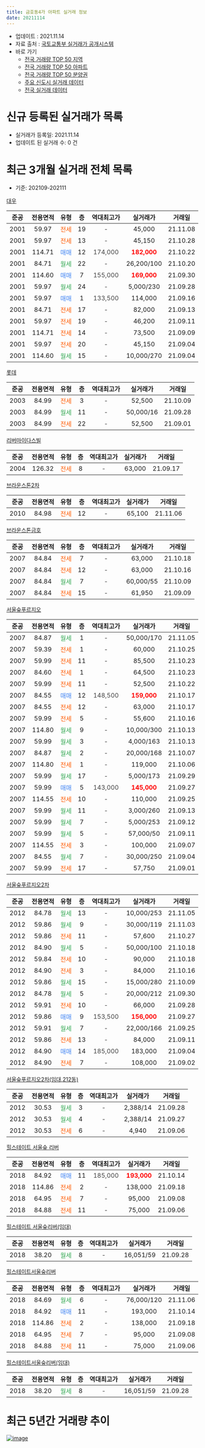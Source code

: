 ```yaml
---
title: 금호동4가 아파트 실거래 정보
date: 20211114
---
```


* 업데이트 : 2021.11.14
* 자료 출처 : [국토교통부 실거래가 공개시스템](http://rt.molit.go.kr)
* 바로 가기
    * [전국 거래량 TOP 50 지역](https://apt-info.github.io/apt-trade-info/tr)
    * [전국 거래량 TOP 50 아파트](https://apt-info.github.io/apt-trade-info/ta)
    * [전국 거래량 TOP 50 분양권](https://apt-info.github.io/apt-trade-info/tb)
    * [주요 신도시 실거래 데이터](https://apt-info.github.io/apt-trade-info/newtown)
    * [전국 실거래 데이터](https://apt-info.github.io/apt-trade-info/all)



<script async src="https://pagead2.googlesyndication.com/pagead/js/adsbygoogle.js"></script>
<!-- 기본광고 -->
<ins class="adsbygoogle"
     style="display:block"
     data-ad-client="ca-pub-1142216861245946"
     data-ad-slot="4805727019"
     data-ad-format="auto"
     data-full-width-responsive="true"></ins>
<script>
     (adsbygoogle = window.adsbygoogle || []).push({});
</script>


# 신규 등록된 실거래가 목록

* 실거래가 등록일: 2021.11.14
* 업데이트 된 실거래 수: 0 건




<script async src="https://pagead2.googlesyndication.com/pagead/js/adsbygoogle.js"></script>
<!-- 기본광고 -->
<ins class="adsbygoogle"
     style="display:block"
     data-ad-client="ca-pub-1142216861245946"
     data-ad-slot="4805727019"
     data-ad-format="auto"
     data-full-width-responsive="true"></ins>
<script>
     (adsbygoogle = window.adsbygoogle || []).push({});
</script>


# 최근 3개월 실거래 전체 목록
* 기준: 202109-202111


[대우](https://search.naver.com/search.naver?query=%EB%8C%80%EC%9A%B0)

|준공|전용면적|유형|층|역대최고가|실거래가|거래일|
|:---:|:---:|:---:|:---:|:---:|:---:|:---:|
|2001|59.97|<span style="color:#FF5A00">전세</span>|19|<span style="color:#444444">-</span>|45,000|21.11.08|
|2001|59.97|<span style="color:#FF5A00">전세</span>|13|<span style="color:#444444">-</span>|45,150|21.10.28|
|2001|114.71|<span style="color:#4285F3">매매</span>|12|<span style="color:#444444">174,000</span>|<b><span style="color:#FF0000">182,000</span></b>|21.10.22|
|2001|84.71|<span style="color:#34A853">월세</span>|22|<span style="color:#444444">-</span>|26,200/100|21.10.20|
|2001|114.60|<span style="color:#4285F3">매매</span>|7|<span style="color:#444444">155,000</span>|<b><span style="color:#FF0000">169,000</span></b>|21.09.30|
|2001|59.97|<span style="color:#34A853">월세</span>|24|<span style="color:#444444">-</span>|5,000/230|21.09.28|
|2001|59.97|<span style="color:#4285F3">매매</span>|1|<span style="color:#444444">133,500</span>|114,000|21.09.16|
|2001|84.71|<span style="color:#FF5A00">전세</span>|17|<span style="color:#444444">-</span>|82,000|21.09.13|
|2001|59.97|<span style="color:#FF5A00">전세</span>|19|<span style="color:#444444">-</span>|46,200|21.09.11|
|2001|114.71|<span style="color:#FF5A00">전세</span>|14|<span style="color:#444444">-</span>|73,500|21.09.09|
|2001|59.97|<span style="color:#FF5A00">전세</span>|20|<span style="color:#444444">-</span>|45,150|21.09.04|
|2001|114.60|<span style="color:#34A853">월세</span>|15|<span style="color:#444444">-</span>|10,000/270|21.09.04|

[롯데](https://search.naver.com/search.naver?query=%EB%A1%AF%EB%8D%B0)

|준공|전용면적|유형|층|역대최고가|실거래가|거래일|
|:---:|:---:|:---:|:---:|:---:|:---:|:---:|
|2003|84.99|<span style="color:#FF5A00">전세</span>|3|<span style="color:#444444">-</span>|52,500|21.10.09|
|2003|84.99|<span style="color:#34A853">월세</span>|11|<span style="color:#444444">-</span>|50,000/16|21.09.28|
|2003|84.99|<span style="color:#FF5A00">전세</span>|22|<span style="color:#444444">-</span>|52,500|21.09.01|

[리버마이다스빌](https://search.naver.com/search.naver?query=%EB%A6%AC%EB%B2%84%EB%A7%88%EC%9D%B4%EB%8B%A4%EC%8A%A4%EB%B9%8C)

|준공|전용면적|유형|층|역대최고가|실거래가|거래일|
|:---:|:---:|:---:|:---:|:---:|:---:|:---:|
|2004|126.32|<span style="color:#FF5A00">전세</span>|8|<span style="color:#444444">-</span>|63,000|21.09.17|

[브라운스톤2차](https://search.naver.com/search.naver?query=%EB%B8%8C%EB%9D%BC%EC%9A%B4%EC%8A%A4%ED%86%A42%EC%B0%A8)

|준공|전용면적|유형|층|역대최고가|실거래가|거래일|
|:---:|:---:|:---:|:---:|:---:|:---:|:---:|
|2010|84.98|<span style="color:#FF5A00">전세</span>|12|<span style="color:#444444">-</span>|65,100|21.11.06|

[브라운스톤금호](https://search.naver.com/search.naver?query=%EB%B8%8C%EB%9D%BC%EC%9A%B4%EC%8A%A4%ED%86%A4%EA%B8%88%ED%98%B8)

|준공|전용면적|유형|층|역대최고가|실거래가|거래일|
|:---:|:---:|:---:|:---:|:---:|:---:|:---:|
|2007|84.84|<span style="color:#FF5A00">전세</span>|7|<span style="color:#444444">-</span>|63,000|21.10.18|
|2007|84.84|<span style="color:#FF5A00">전세</span>|12|<span style="color:#444444">-</span>|63,000|21.10.16|
|2007|84.84|<span style="color:#34A853">월세</span>|7|<span style="color:#444444">-</span>|60,000/55|21.10.09|
|2007|84.84|<span style="color:#FF5A00">전세</span>|15|<span style="color:#444444">-</span>|61,950|21.09.09|

[서울숲푸르지오](https://search.naver.com/search.naver?query=%EC%84%9C%EC%9A%B8%EC%88%B2%ED%91%B8%EB%A5%B4%EC%A7%80%EC%98%A4)

|준공|전용면적|유형|층|역대최고가|실거래가|거래일|
|:---:|:---:|:---:|:---:|:---:|:---:|:---:|
|2007|84.87|<span style="color:#34A853">월세</span>|1|<span style="color:#444444">-</span>|50,000/170|21.11.05|
|2007|59.39|<span style="color:#FF5A00">전세</span>|1|<span style="color:#444444">-</span>|60,000|21.10.25|
|2007|59.99|<span style="color:#FF5A00">전세</span>|11|<span style="color:#444444">-</span>|85,500|21.10.23|
|2007|84.60|<span style="color:#FF5A00">전세</span>|1|<span style="color:#444444">-</span>|64,500|21.10.23|
|2007|59.99|<span style="color:#FF5A00">전세</span>|11|<span style="color:#444444">-</span>|52,500|21.10.22|
|2007|84.55|<span style="color:#4285F3">매매</span>|12|<span style="color:#444444">148,500</span>|<b><span style="color:#FF0000">159,000</span></b>|21.10.17|
|2007|84.55|<span style="color:#FF5A00">전세</span>|12|<span style="color:#444444">-</span>|63,000|21.10.17|
|2007|59.99|<span style="color:#FF5A00">전세</span>|5|<span style="color:#444444">-</span>|55,600|21.10.16|
|2007|114.80|<span style="color:#34A853">월세</span>|9|<span style="color:#444444">-</span>|10,000/300|21.10.13|
|2007|59.99|<span style="color:#34A853">월세</span>|3|<span style="color:#444444">-</span>|4,000/163|21.10.13|
|2007|84.87|<span style="color:#34A853">월세</span>|2|<span style="color:#444444">-</span>|20,000/168|21.10.07|
|2007|114.80|<span style="color:#FF5A00">전세</span>|1|<span style="color:#444444">-</span>|119,000|21.10.06|
|2007|59.99|<span style="color:#34A853">월세</span>|17|<span style="color:#444444">-</span>|5,000/173|21.09.29|
|2007|59.99|<span style="color:#4285F3">매매</span>|5|<span style="color:#444444">143,000</span>|<b><span style="color:#FF0000">145,000</span></b>|21.09.27|
|2007|114.55|<span style="color:#FF5A00">전세</span>|10|<span style="color:#444444">-</span>|110,000|21.09.25|
|2007|59.99|<span style="color:#34A853">월세</span>|11|<span style="color:#444444">-</span>|3,000/260|21.09.13|
|2007|59.99|<span style="color:#34A853">월세</span>|7|<span style="color:#444444">-</span>|5,000/253|21.09.12|
|2007|59.99|<span style="color:#34A853">월세</span>|5|<span style="color:#444444">-</span>|57,000/50|21.09.11|
|2007|114.55|<span style="color:#FF5A00">전세</span>|3|<span style="color:#444444">-</span>|100,000|21.09.07|
|2007|84.55|<span style="color:#34A853">월세</span>|7|<span style="color:#444444">-</span>|30,000/250|21.09.04|
|2007|59.99|<span style="color:#FF5A00">전세</span>|17|<span style="color:#444444">-</span>|57,750|21.09.01|


<script async src="https://pagead2.googlesyndication.com/pagead/js/adsbygoogle.js"></script>
<!-- 기본광고 -->
<ins class="adsbygoogle"
     style="display:block"
     data-ad-client="ca-pub-1142216861245946"
     data-ad-slot="4805727019"
     data-ad-format="auto"
     data-full-width-responsive="true"></ins>
<script>
     (adsbygoogle = window.adsbygoogle || []).push({});
</script>


[서울숲푸르지오2차](https://search.naver.com/search.naver?query=%EC%84%9C%EC%9A%B8%EC%88%B2%ED%91%B8%EB%A5%B4%EC%A7%80%EC%98%A42%EC%B0%A8)

|준공|전용면적|유형|층|역대최고가|실거래가|거래일|
|:---:|:---:|:---:|:---:|:---:|:---:|:---:|
|2012|84.78|<span style="color:#34A853">월세</span>|13|<span style="color:#444444">-</span>|10,000/253|21.11.05|
|2012|59.86|<span style="color:#34A853">월세</span>|9|<span style="color:#444444">-</span>|30,000/119|21.11.03|
|2012|59.86|<span style="color:#FF5A00">전세</span>|11|<span style="color:#444444">-</span>|57,600|21.10.27|
|2012|84.90|<span style="color:#34A853">월세</span>|5|<span style="color:#444444">-</span>|50,000/100|21.10.18|
|2012|59.84|<span style="color:#FF5A00">전세</span>|10|<span style="color:#444444">-</span>|90,000|21.10.18|
|2012|84.90|<span style="color:#FF5A00">전세</span>|3|<span style="color:#444444">-</span>|84,000|21.10.16|
|2012|59.86|<span style="color:#34A853">월세</span>|15|<span style="color:#444444">-</span>|15,000/280|21.10.09|
|2012|84.78|<span style="color:#34A853">월세</span>|5|<span style="color:#444444">-</span>|20,000/212|21.09.30|
|2012|59.91|<span style="color:#FF5A00">전세</span>|10|<span style="color:#444444">-</span>|66,000|21.09.28|
|2012|59.86|<span style="color:#4285F3">매매</span>|9|<span style="color:#444444">153,500</span>|<b><span style="color:#FF0000">156,000</span></b>|21.09.27|
|2012|59.91|<span style="color:#34A853">월세</span>|7|<span style="color:#444444">-</span>|22,000/166|21.09.25|
|2012|59.86|<span style="color:#FF5A00">전세</span>|13|<span style="color:#444444">-</span>|84,000|21.09.11|
|2012|84.90|<span style="color:#4285F3">매매</span>|14|<span style="color:#444444">185,000</span>|183,000|21.09.04|
|2012|84.90|<span style="color:#FF5A00">전세</span>|7|<span style="color:#444444">-</span>|108,000|21.09.02|

[서울숲푸르지오2차(임대,212동)](https://search.naver.com/search.naver?query=%EC%84%9C%EC%9A%B8%EC%88%B2%ED%91%B8%EB%A5%B4%EC%A7%80%EC%98%A42%EC%B0%A8%28%EC%9E%84%EB%8C%80%2C212%EB%8F%99%29)

|준공|전용면적|유형|층|역대최고가|실거래가|거래일|
|:---:|:---:|:---:|:---:|:---:|:---:|:---:|
|2012|30.53|<span style="color:#34A853">월세</span>|3|<span style="color:#444444">-</span>|2,388/14|21.09.28|
|2012|30.53|<span style="color:#34A853">월세</span>|4|<span style="color:#444444">-</span>|2,388/14|21.09.27|
|2012|30.53|<span style="color:#FF5A00">전세</span>|6|<span style="color:#444444">-</span>|4,940|21.09.06|

[힐스테이트 서울숲 리버](https://search.naver.com/search.naver?query=%ED%9E%90%EC%8A%A4%ED%85%8C%EC%9D%B4%ED%8A%B8+%EC%84%9C%EC%9A%B8%EC%88%B2+%EB%A6%AC%EB%B2%84)

|준공|전용면적|유형|층|역대최고가|실거래가|거래일|
|:---:|:---:|:---:|:---:|:---:|:---:|:---:|
|2018|84.92|<span style="color:#4285F3">매매</span>|11|<span style="color:#444444">185,000</span>|<b><span style="color:#FF0000">193,000</span></b>|21.10.14|
|2018|114.86|<span style="color:#FF5A00">전세</span>|2|<span style="color:#444444">-</span>|138,000|21.09.18|
|2018|64.95|<span style="color:#FF5A00">전세</span>|7|<span style="color:#444444">-</span>|95,000|21.09.08|
|2018|84.88|<span style="color:#FF5A00">전세</span>|11|<span style="color:#444444">-</span>|75,000|21.09.06|

[힐스테이트 서울숲리버(임대)](https://search.naver.com/search.naver?query=%ED%9E%90%EC%8A%A4%ED%85%8C%EC%9D%B4%ED%8A%B8+%EC%84%9C%EC%9A%B8%EC%88%B2%EB%A6%AC%EB%B2%84%28%EC%9E%84%EB%8C%80%29)

|준공|전용면적|유형|층|역대최고가|실거래가|거래일|
|:---:|:---:|:---:|:---:|:---:|:---:|:---:|
|2018|38.20|<span style="color:#34A853">월세</span>|8|<span style="color:#444444">-</span>|16,051/59|21.09.28|

[힐스테이트서울숲리버](https://search.naver.com/search.naver?query=%ED%9E%90%EC%8A%A4%ED%85%8C%EC%9D%B4%ED%8A%B8%EC%84%9C%EC%9A%B8%EC%88%B2%EB%A6%AC%EB%B2%84)

|준공|전용면적|유형|층|역대최고가|실거래가|거래일|
|:---:|:---:|:---:|:---:|:---:|:---:|:---:|
|2018|84.69|<span style="color:#34A853">월세</span>|6|<span style="color:#444444">-</span>|76,000/120|21.11.06|
|2018|84.92|<span style="color:#4285F3">매매</span>|11|<span style="color:#444444">-</span>|193,000|21.10.14|
|2018|114.86|<span style="color:#FF5A00">전세</span>|2|<span style="color:#444444">-</span>|138,000|21.09.18|
|2018|64.95|<span style="color:#FF5A00">전세</span>|7|<span style="color:#444444">-</span>|95,000|21.09.08|
|2018|84.88|<span style="color:#FF5A00">전세</span>|11|<span style="color:#444444">-</span>|75,000|21.09.06|

[힐스테이트서울숲리버(임대)](https://search.naver.com/search.naver?query=%ED%9E%90%EC%8A%A4%ED%85%8C%EC%9D%B4%ED%8A%B8%EC%84%9C%EC%9A%B8%EC%88%B2%EB%A6%AC%EB%B2%84%28%EC%9E%84%EB%8C%80%29)

|준공|전용면적|유형|층|역대최고가|실거래가|거래일|
|:---:|:---:|:---:|:---:|:---:|:---:|:---:|
|2018|38.20|<span style="color:#34A853">월세</span>|8|<span style="color:#444444">-</span>|16,051/59|21.09.28|



<script async src="https://pagead2.googlesyndication.com/pagead/js/adsbygoogle.js"></script>
<!-- 기본광고 -->
<ins class="adsbygoogle"
     style="display:block"
     data-ad-client="ca-pub-1142216861245946"
     data-ad-slot="4805727019"
     data-ad-format="auto"
     data-full-width-responsive="true"></ins>
<script>
     (adsbygoogle = window.adsbygoogle || []).push({});
</script>


# 최근 5년간 거래량 추이


<div style="width:100%;">
    <canvas id="deal_progress" height="200"></canvas>
</div>

<script>
new Chart(document.getElementById("deal_progress"), {
    type: 'line',
    data: {
        labels: ['16.01','16.02','16.03','16.04','16.05','16.06','16.07','16.08','16.09','16.10','16.11','16.12','17.01','17.02','17.03','17.04','17.05','17.06','17.07','17.08','17.09','17.10','17.11','17.12','18.01','18.02','18.03','18.04','18.05','18.06','18.07','18.08','18.09','18.10','18.11','18.12','19.01','19.02','19.03','19.04','19.05','19.06','19.07','19.08','19.09','19.10','19.11','19.12','20.01','20.02','20.03','20.04','20.05','20.06','20.07','20.08','20.09','20.10','20.11','20.12','21.01','21.02','21.03','21.04','21.05','21.06','21.07','21.08','21.09','21.10','21.11'],
        datasets: [{
            label: '매매/분양권',
            data: [18,23,51,34,32,65,46,38,36,45,18,15,14,26,26,38,59,44,35,17,30,19,34,19,38,18,10,8,6,12,9,44,20,3,7,3,5,1,5,11,11,26,30,16,21,23,28,27,11,17,11,6,9,40,20,25,11,7,13,25,14,6,9,6,7,8,6,6,5,4,0],
            borderColor: "rgba(66, 133, 243, 1)",
            backgroundColor: "rgba(66, 133, 243, 0.05)",
            borderWidth: 1,
            pointRadius: 0,
            fill: false,
            lineTension: 0
        },{
            label: '전/월세',
            data: [40,26,31,25,25,31,38,45,37,35,30,26,25,42,39,37,31,30,29,20,26,26,29,35,48,63,67,56,37,49,39,53,40,35,34,22,26,41,40,28,31,36,32,25,40,37,30,47,46,60,37,36,62,43,51,47,34,28,26,27,20,27,37,23,32,31,36,31,34,21,6],
            borderColor: "rgba(255, 90, 0, 1)",
            backgroundColor: "rgba(255, 90, 0, 0.05)",
            borderWidth: 1,
            pointRadius: 0,
            fill: false,
            lineTension: 0
        },{
            label: '합계',
            data: [58,49,82,59,57,96,84,83,73,80,48,41,39,68,65,75,90,74,64,37,56,45,63,54,86,81,77,64,43,61,48,97,60,38,41,25,31,42,45,39,42,62,62,41,61,60,58,74,57,77,48,42,71,83,71,72,45,35,39,52,34,33,46,29,39,39,42,37,39,25,6],
            borderColor: "rgba(0, 0, 0, 1)",
            backgroundColor: "rgba(0, 0, 0, 0.03)",
            borderWidth: 0.1,
            pointRadius: 0,
            fill: true,
            lineTension: 0
        }
        ]
    },
    options: {
        responsive: true,
        title: {
            display: false
        },
        tooltips: {
            mode: 'index',
            intersect: false
        },
        hover: {
            mode: 'nearest',
            intersect: true
        },
        scales: {
            xAxes: [{
                display: true,
                scaleLabel: {
                    display: true,
                    labelString: '년/월'
                }
            }],
            yAxes: [{
                display: true,
                ticks: {
                    suggestedMin: 0,
                },
                scaleLabel: {
                    display: true,
                    labelString: '실거래 수'
                }
            }]
        }
    }
});

</script>


[![image](https://apt-info.github.io/images/2020-01-03-apt-trade-info/1024x500.png)](https://play.google.com/store/apps/details?id=com.aptinfo.apttradeinfo)

